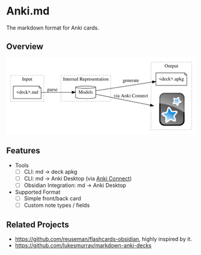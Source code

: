 # Anki.md

The markdown format for Anki cards.

## Overview

![Overview Forward](docs/overview.png)

## Features

- Tools
  - [ ] CLI: md -> deck apkg
  - [ ] CLI: md -> Anki Desktop (via [Anki Connect](https://ankiweb.net/shared/info/2055492159))
  - [ ] Obsidian Integration: md -> Anki Desktop

- Supported Format
  - [ ] Simple front/back card
  - [ ] Custom note types / fields

## Related Projects

- https://github.com/reuseman/flashcards-obsidian, highly inspired by it.
- https://github.com/lukesmurray/markdown-anki-decks
